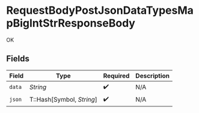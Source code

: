 # RequestBodyPostJsonDataTypesMapBigIntStrResponseBody

OK


## Fields

| Field                     | Type                      | Required                  | Description               |
| ------------------------- | ------------------------- | ------------------------- | ------------------------- |
| `data`                    | *String*                  | :heavy_check_mark:        | N/A                       |
| `json`                    | T::Hash[Symbol, *String*] | :heavy_check_mark:        | N/A                       |